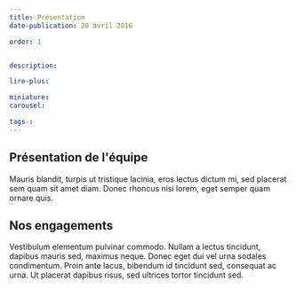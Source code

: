 ```yaml
---
title: Présentation
date-publication: 20 avril 2016

order: 1


description: 

lire-plus: 

miniature:
carousel: 

tags : 
---
```


<!--fin-excerpt-->
<!-- ******************************** -->
<!-- **** début contenu détaillé **** -->

## Présentation de l'équipe

Mauris blandit, turpis ut tristique lacinia, eros lectus dictum mi, sed placerat sem quam sit amet diam. Donec rhoncus nisi lorem, eget semper quam ornare quis. 

## Nos engagements

Vestibulum elementum pulvinar commodo. Nullam a lectus tincidunt, dapibus mauris sed, maximus neque. Donec eget dui vel urna sodales condimentum. Proin ante lacus, bibendum id tincidunt sed, consequat ac urna. Ut placerat dapibus risus, sed ultrices tortor tincidunt sed.


<!-- **** fin contenu détaillé **** -->
<!-- ****************************** -->
